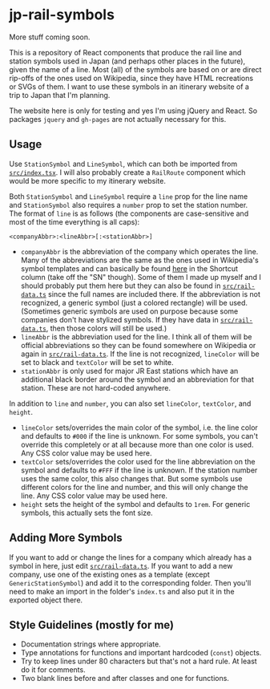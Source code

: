 # jp-rail-symbols
More stuff coming soon.

This is a repository of React components that produce the rail line and station symbols used in Japan (and perhaps other places in the future), given the name of a line. Most (all) of the symbols are based on or are direct rip-offs of the ones used on Wikipedia, since they have HTML recreations or SVGs of them. I want to use these symbols in an itinerary website of a trip to Japan that I'm planning.

The website here is only for testing and yes I'm using jQuery and React. So packages `jquery` and `gh-pages` are not actually necessary for this.

## Usage
Use `StationSymbol` and `LineSymbol`, which can both be imported from [`src/index.tsx`](src/index.tsx). I will also probably create a `RailRoute` component which would be more specific to my itinerary website.

Both `StationSymbol` and `LineSymbol` require a `line` prop for the line name and `StationSymbol` also requires a `number` prop to set the station number. The format of `line` is as follows (the components are case-sensitive and most of the time everything is all caps):

```
<companyAbbr>:<lineAbbr>[:<stationAbbr>]
```

* `companyAbbr` is the abbreviation of the company which operates the line. Many of the abbreviations are the same as the ones used in Wikipedia's symbol templates and can basically be found [here](https://en.wikipedia.org/wiki/Template:SNList) in the Shortcut column (take off the "SN" though). Some of them I made up myself and I should probably put them here but they can also be found in [`src/rail-data.ts`](src/rail-data.ts) since the full names are included there. If the abbreviation is not recognized, a generic symbol (just a colored rectangle) will be used. (Sometimes generic symbols are used on purpose because some companies don't have stylized symbols. If they have data in [`src/rail-data.ts`](src/rail-data.ts), then those colors will still be used.)
* `lineAbbr` is the abbreviation used for the line. I think all of them will be official abbreviations so they can be found somewhere on Wikipedia or again in [`src/rail-data.ts`](src/rail-data.ts). If the line is not recognized, `lineColor` will be set to black and `textColor` will be set to white.
* `stationAbbr` is only used for major JR East stations which have an additional black border around the symbol and an abbreviation for that station. These are not hard-coded anywhere.

In addition to `line` and `number`, you can also set `lineColor`, `textColor`, and `height`.

* `lineColor` sets/overrides the main color of the symbol, i.e. the line color and defaults to `#000` if the line is unknown. For some symbols, you can't override this completely or at all because more than one color is used. Any CSS color value may be used here.
* `textColor` sets/overrides the color used for the line abbreviation on the symbol and defaults to `#FFF` if the line is unknown. If the station number uses the same color, this also changes that. But some symbols use different colors for the line and number, and this will only change the line. Any CSS color value may be used here.
* `height` sets the height of the symbol and defaults to `1rem`. For generic symbols, this actually sets the font size.

## Adding More Symbols
If you want to add or change the lines for a company which already has a symbol in here, just edit [`src/rail-data.ts`](src/rail-data.ts). If you want to add a new company, use one of the existing ones as a template (except `GenericStationSymbol`) and add it to the corresponding folder. Then you'll need to make an import in the folder's `index.ts` and also put it in the exported object there.

## Style Guidelines (mostly for me)
* Documentation strings where appropriate.
* Type annotations for functions and important hardcoded (`const`) objects.
* Try to keep lines under 80 characters but that's not a hard rule. At least do it for comments.
* Two blank lines before and after classes and one for functions.
